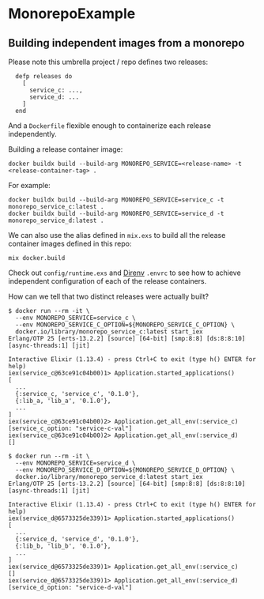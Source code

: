 # MonorepoExample

## Building independent images from a monorepo

Please note this umbrella project / repo defines two releases:

```
  defp releases do
    [
      service_c: ...,
      service_d: ...
    ]
  end
```

And a `Dockerfile` flexible enough to containerize each release independently.

Building a release container image:

```
docker buildx build --build-arg MONOREPO_SERVICE=<release-name> -t <release-container-tag> .
```

For example:

```
docker buildx build --build-arg MONOREPO_SERVICE=service_c -t monorepo_service_c:latest .
docker buildx build --build-arg MONOREPO_SERVICE=service_d -t monorepo_service_d:latest .
```

We can also use the alias defined in `mix.exs` to build all the release
container images defined in this repo:

```
mix docker.build
```

Check out `config/runtime.exs` and [Direnv](https://direnv.net/) `.envrc` to see how
to achieve independent configuration of each of the release containers.

How can we tell that two distinct releases were actually built?

```
$ docker run --rm -it \
  --env MONOREPO_SERVICE=service_c \
  --env MONOREPO_SERVICE_C_OPTION=${MONOREPO_SERVICE_C_OPTION} \
  docker.io/library/monorepo_service_c:latest start_iex
Erlang/OTP 25 [erts-13.2.2] [source] [64-bit] [smp:8:8] [ds:8:8:10] [async-threads:1] [jit]

Interactive Elixir (1.13.4) - press Ctrl+C to exit (type h() ENTER for help)
iex(service_c@63ce91c04b00)1> Application.started_applications()
[
  ...
  {:service_c, 'service_c', '0.1.0'},
  {:lib_a, 'lib_a', '0.1.0'},
  ...
]
iex(service_c@63ce91c04b00)2> Application.get_all_env(:service_c)
[service_c_option: "service-c-val"]
iex(service_c@63ce91c04b00)2> Application.get_all_env(:service_d)
[]
```

```
$ docker run --rm -it \
  --env MONOREPO_SERVICE=service_d \
  --env MONOREPO_SERVICE_D_OPTION=${MONOREPO_SERVICE_D_OPTION} \
  docker.io/library/monorepo_service_d:latest start_iex
Erlang/OTP 25 [erts-13.2.2] [source] [64-bit] [smp:8:8] [ds:8:8:10] [async-threads:1] [jit]

Interactive Elixir (1.13.4) - press Ctrl+C to exit (type h() ENTER for help)
iex(service_d@6573325de339)1> Application.started_applications()
[
  ...
  {:service_d, 'service_d', '0.1.0'},
  {:lib_b, 'lib_b', '0.1.0'},
  ...
]
iex(service_d@6573325de339)1> Application.get_all_env(:service_c)
[]
iex(service_d@6573325de339)1> Application.get_all_env(:service_d)
[service_d_option: "service-d-val"]
```
